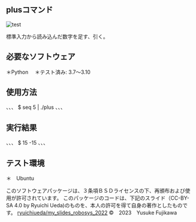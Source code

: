 ## plusコマンド
![test](https://github.com/YusukeFujikawa537/robosys2023/actions/workflows/test.yml/badge.svg)

標準入力から読み込んだ数字を足す、引く。

## 必要なソフトウェア
＊Python
　＊テスト済み: 3.7～3.10

## 使用方法
、、、
$ seq 5 | ./plus
、、、
## 実行結果
、、、
$ 15 -15
、、、
## テスト環境
＊　Ubuntu

このソフトウェアパッケージは、３条項ＢＳＤライセンスの下、再頒布および使用が許可されています。
このパッケージのコードは、下記のスライド（CC-BY-SA 4.0 by Ryuichi Ueda)のものを、本人の許可を得て自身の著作としたものです。
[ryuichiueda/my_slides_robosys_2022](https://github.com/ryuichiueda/my_slides/tree/master/robosys2022)
©　2023　Yusuke Fujikawa

